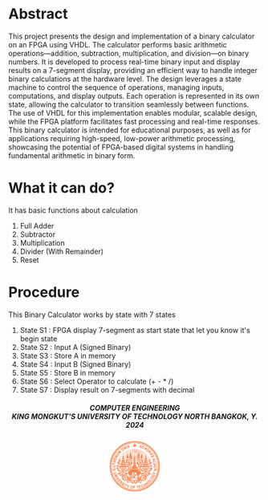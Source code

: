 # Abstract
This project presents the design and implementation of a binary calculator on an FPGA using VHDL. The calculator performs basic arithmetic operations—addition, subtraction, multiplication, and division—on binary numbers. It is developed to process real-time binary input and display results on a 7-segment display, providing an efficient way to handle integer binary calculations at the hardware level. The design leverages a state machine to control the sequence of operations, managing inputs, computations, and display outputs. Each operation is represented in its own state, allowing the calculator to transition seamlessly between functions. The use of VHDL for this implementation enables modular, scalable design, while the FPGA platform facilitates fast processing and real-time responses. This binary calculator is intended for educational purposes, as well as for applications requiring high-speed, low-power arithmetic processing, showcasing the potential of FPGA-based digital systems in handling fundamental arithmetic in binary form.

# What it can do?
It has basic functions about calculation
1. Full Adder
2. Subtractor
3. Multiplication
4. Divider (With Remainder)
5. Reset

# Procedure
This Binary Calculator works by state with 7 states
1. State S1 : FPGA display 7-segment as start state that let you know it's begin state
2. State S2 : Input A (Signed Binary)
3. State S3 : Store A in memory
4. State S4 : Input B (Signed Binary)
5. State S5 : Store B in memory
6. State S6 : Select Operator to calculate (+ - * /)
7. State S7 : Display result on 7-segments with decimal

<h5 align="center">COMPUTER ENGINEERING<br>KING MONGKUT'S UNIVERSITY OF TECHNOLOGY NORTH BANGKOK, Y. 2024</h5>
<p align="center">
  <img width="100" height="100" src="https://github.com/Cutecatdoingcutething/binary_calculator/blob/main/nothing/LOGO-KMUTNB.png">
</p>
